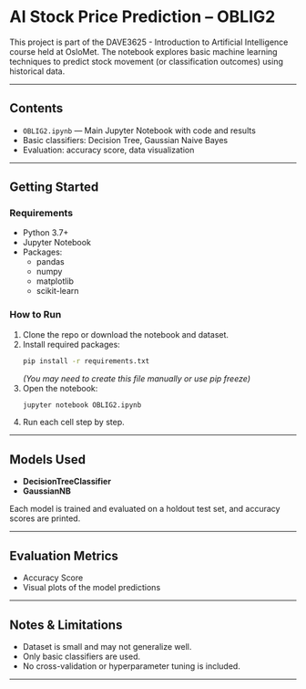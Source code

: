 # AI Stock Price Prediction – OBLIG2

This project is part of the DAVE3625 - Introduction to Artificial Intelligence course held at OsloMet. The notebook explores basic machine learning techniques to predict stock movement (or classification outcomes) using historical data.

---

## Contents

- `OBLIG2.ipynb` — Main Jupyter Notebook with code and results
- Basic classifiers: Decision Tree, Gaussian Naive Bayes
- Evaluation: accuracy score, data visualization

---

## Getting Started

### Requirements
- Python 3.7+
- Jupyter Notebook
- Packages:
  - pandas
  - numpy
  - matplotlib
  - scikit-learn

### How to Run
1. Clone the repo or download the notebook and dataset.
2. Install required packages:
   ```bash
   pip install -r requirements.txt
   ```
   *(You may need to create this file manually or use pip freeze)*
3. Open the notebook:
   ```bash
   jupyter notebook OBLIG2.ipynb
   ```
4. Run each cell step by step.

---

## Models Used

- **DecisionTreeClassifier**
- **GaussianNB**

Each model is trained and evaluated on a holdout test set, and accuracy scores are printed.

---

## Evaluation Metrics

- Accuracy Score
- Visual plots of the model predictions

---

## Notes & Limitations

- Dataset is small and may not generalize well.
- Only basic classifiers are used.
- No cross-validation or hyperparameter tuning is included.

---

